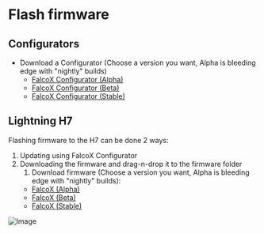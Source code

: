 # Flash firmware

## Configurators 
- Download a Configurator (Choose a version you want, Alpha is bleeding edge with "nightly" builds)
    - [FalcoX Configurator (Alpha)](https://flightone.com/download.php?version=alpha)
    - [FalcoX Configurator (Beta)](https://flightone.com/download.php?version=beta)    
    - [FalcoX Configurator (Stable)](https://flightone.com/download.php?version=stable)    

## Lightning H7
Flashing firmware to the H7 can be done 2 ways:
1. Updating using FalcoX Configurator
1. Downloading the firmware and drag-n-drop it to the firmware folder
    1. Download firmware (Choose a version you want, Alpha is bleeding edge with "nightly" builds):
    - [FalcoX (Alpha)](https://flightone.com/download.php?version=alpha)
    - [FalcoX (Beta)](https://flightone.com/download.php?version=beta)    
    - [FalcoX (Stable)](https://flightone.com/download.php?version=stable) 
    
![Image](https://github.com/fl1wiki-mrteel/FlightOneWiki/blob/main/IMG/H7FoldersFW.PNG)
